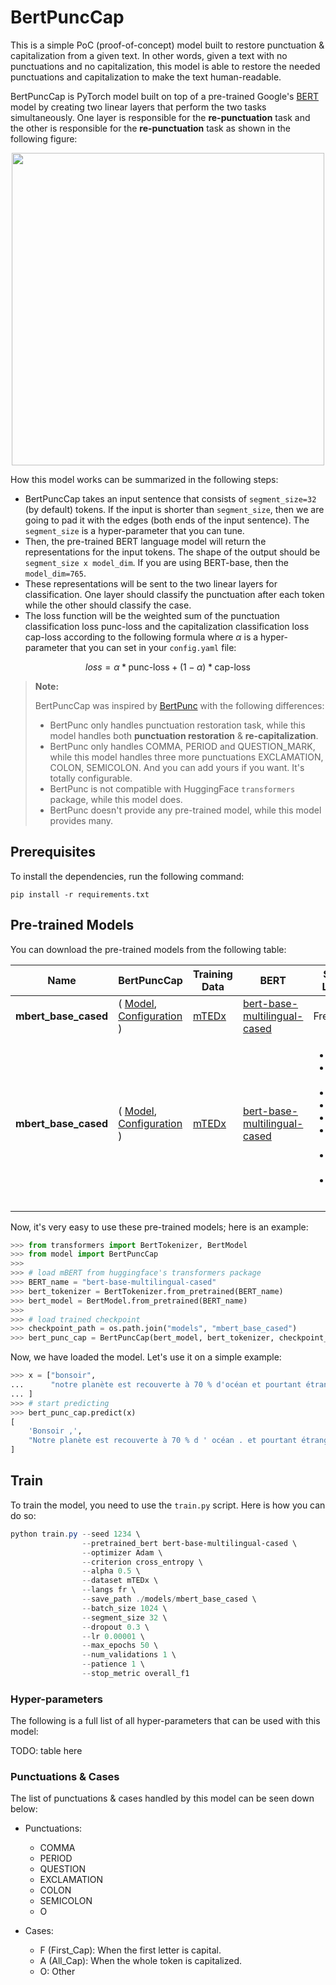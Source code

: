# BertPuncCap

This is a simple PoC (proof-of-concept) model built to restore punctuation & 
capitalization from a given text. In other words, given a text with no
punctuations and no capitalization, this model is able to restore the needed
punctuations and capitalization to make the text human-readable.

BertPuncCap is PyTorch model built on top of a pre-trained Google's
[BERT](https://arxiv.org/pdf/1810.04805) model by creating two linear layers
that perform the two tasks simultaneously. One layer is responsible for the 
**re-punctuation** task and the other is responsible for the **re-punctuation**
task as shown in the following figure: 


<div align="center">
    <img src="https://i.ibb.co/B6gfKz7/Bert-Punc-Cap.png" width=500px>
</div>


How this model works can be summarized in the following steps:

- BertPuncCap takes an input sentence that consists of `segment_size=32`
(by default) tokens. If the input is shorter than `segment_size`, then we are
going to pad it with the edges (both ends of the input sentence). The
`segment_size` is a hyper-parameter that you can tune.
- Then, the pre-trained BERT language model will return the representations for
the input tokens. The shape of the output should be `segment_size x model_dim`.
If you are using BERT-base, then the `model_dim=765`.
- These representations will be sent to the two linear layers for
classification. One layer should classify the punctuation after each token
while the other should classify the case.
- The loss function will be the weighted sum of the punctuation classification
loss $\text{punc-loss}$ and the capitalization classification loss 
$\text{cap-loss}$ according to the following formula where $\alpha$ is a 
hyper-parameter that you can set in your `config.yaml` file:
 
$$loss = \alpha * \text{punc-loss} + (1 - \alpha) * \text{cap-loss}$$


> **Note:**
>
> BertPuncCap was inspired by [BertPunc](https://github.com/nkrnrnk/BertPunc)
with the following differences:
> 
> - BertPunc only handles punctuation restoration task, while this model
handles both **punctuation restoration** & **re-capitalization**.
> - BertPunc only handles COMMA, PERIOD and QUESTION_MARK, while this model
handles three more punctuations EXCLAMATION, COLON, SEMICOLON. And you can 
add yours if you want. It's totally configurable. 
> - BertPunc is not compatible with HuggingFace `transformers` package, while 
this model does.
> - BertPunc doesn't provide any pre-trained model, while this model provides
many.

## Prerequisites
To install the dependencies, run the following command:
```
pip install -r requirements.txt
```
## Pre-trained Models

You can download the pre-trained models from the following table:

<div align="center" class="inline-table">
<table>
    <thead>
        <tr>
            <th>Name</th>
            <th>BertPuncCap</th>
            <th>Training Data</th>
            <th>BERT</th>
            <th>Supported Languages</th>
        </tr>
    </thead>
    <tr>
        <td><strong>mbert_base_cased</strong></td>
        <td>(
            <a href="https://drive.google.com/file/d/12WFBFswOfzdvW4pXSFtS9TAOPyTmZiGa/view?usp=sharing"> Model</a>, 
            <a href="https://drive.google.com/file/d/1zB_etELwrgzSl-oZiN34607xpdhGohp1/view?usp=sharing"> Configuration</a>
        )</td>
        <td><a href="https://drive.google.com/file/d/1yQZ1Sjb1SOOtjWtfrio92VWTlx00l6-9/view?usp=sharing">mTEDx</a></td>
        <td><a href="https://huggingface.co/bert-base-multilingual-cased">bert-base-multilingual-cased</a></td>
        <td>French (fr)</td>
    </tr>
    <tr>
        <td><strong>mbert_base_cased</strong></td>
        <td>(
            <a href=""> Model</a>, 
            <a href=""> Configuration</a>
        )</td>
        <td><a href="https://drive.google.com/file/d/1yQZ1Sjb1SOOtjWtfrio92VWTlx00l6-9/view?usp=sharing">mTEDx</a></td>
        <td><a href="https://huggingface.co/bert-base-multilingual-cased">bert-base-multilingual-cased</a></td>
        <td>
            <ul>
                <li> Arabic (ar)</li>
                <li> German (de)</li>
                <li> Greek (el)</li>
                <li> French (fr)</li>
                <li> Italian (it)</li>
                <li> Spanish (es)</li>
                <li> Portuguese (pt)</li>
                <li> Russian (ru)</li>
            </ul>
        </td>
    </tr>
</table>
</div>

Now, it's very easy to use these pre-trained models; here is an example:

```python
>>> from transformers import BertTokenizer, BertModel
>>> from model import BertPuncCap
>>> 
>>> # load mBERT from huggingface's transformers package
>>> BERT_name = "bert-base-multilingual-cased"
>>> bert_tokenizer = BertTokenizer.from_pretrained(BERT_name)
>>> bert_model = BertModel.from_pretrained(BERT_name)
>>> 
>>> # load trained checkpoint
>>> checkpoint_path = os.path.join("models", "mbert_base_cased")
>>> bert_punc_cap = BertPuncCap(bert_model, bert_tokenizer, checkpoint_path)
```

Now, we have loaded the model. Let's use it on a simple example:
```python
>>> x = ["bonsoir",
...      "notre planète est recouverte à 70 % d'océan et pourtant étrangement on a choisi de l'appeler « la Terre »"
... ]
>>> # start predicting
>>> bert_punc_cap.predict(x)
[
    'Bonsoir ,',
    "Notre planète est recouverte à 70 % d ' océan . et pourtant étrangement , on a choisi de l ' appeler « La Terre »"
]
```

## Train

To train the model, you need to use the `train.py` script. Here is how you can
do so:

``` powershell
python train.py --seed 1234 \
                --pretrained_bert bert-base-multilingual-cased \
                --optimizer Adam \
                --criterion cross_entropy \
                --alpha 0.5 \
                --dataset mTEDx \
                --langs fr \
                --save_path ./models/mbert_base_cased \
                --batch_size 1024 \
                --segment_size 32 \
                --dropout 0.3 \
                --lr 0.00001 \
                --max_epochs 50 \
                --num_validations 1 \
                --patience 1 \
                --stop_metric overall_f1
```

### Hyper-parameters

The following is a full list of all hyper-parameters that can be used with
this model:

TODO: table here

### Punctuations & Cases

The list of punctuations & cases handled by this model can be seen down below:

- Punctuations:
    - COMMA
    - PERIOD
    - QUESTION
    - EXCLAMATION
    - COLON
    - SEMICOLON
    - O

- Cases:
    - F (First_Cap): When the first letter is capital.
    - A (All_Cap): When the whole token is capitalized.
    - O: Other

